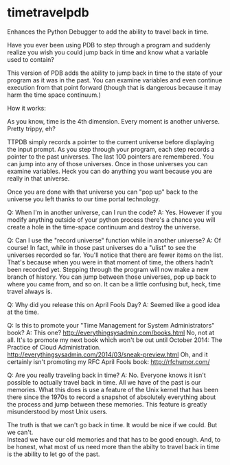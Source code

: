 timetravelpdb
=============

Enhances the Python Debugger to add the ability to travel back in time.

Have you ever been using PDB to step through a program and suddenly
realize you wish you could jump back in time and know what a variable
used to contain?

This version of PDB adds the ability to jump back in time to the
state of your program as it was in the past.  You can examine
variables and even continue execution from that point forward (though
that is dangerous because it may harm the time space continuum.)

How it works:

As you know, time is the 4th dimension.  Every moment is another
universe.  Pretty trippy, eh?

TTPDB simply records a pointer to the current universe before
displaying the input prompt.  As you step through your program,
each step records a pointer to the past universes.  The last 100
pointers are remembered.  You can jump into any of those universes.
Once in those universes you can examine variables.  Heck you can
do anything you want because you are really in that universe.

Once you are done with that universe you can "pop up" back to the
universe you left thanks to our time portal technology.


Q:  When I'm in another universe, can I run the code?
A:  Yes. However if you modify anything outside of your python
    process there's a chance you will create a hole in the time-space
    continuum and destroy the universe.


Q:  Can I use the "record universe" function while in another universe?
A:  Of course!  In fact, while in those past universes do a "ulist"
    to see the universes recorded so far.  You'll notice that there
    are fewer items on the list. That's because when you were in that
    moment of time, the others hadn't been recorded yet.  Stepping
    through the program will now make a new branch of history.  You
    can jump between those universes, pop up back to where you came
    from, and so on.   It can be a little confusing but, heck, time
    travel always is.


Q:  Why did you release this on April Fools Day?
A:  Seemed like a good idea at the time.


Q:  Is this to promote your "Time Management for System Administrators" book?
A:  This one?  http://everythingsysadmin.com/books.html
    No, not at all. It's to promote my next book which won't be
    out until October 2014: The Practice of Cloud Administration.
    http://everythingsysadmin.com/2014/03/sneak-preview.html
    Oh, and it certainly isn't promoting my
    RFC April Fools book: http://rfchumor.com/


Q:  Are you really traveling back in time?
A:  No.   Everyone knows it isn't possible to actually travel
    back in time.  All we have of the past is our memories.  What
    this does is use a feature of the Unix kernel that has been
    there since the 1970s to record a snapshot of absolutely
    everything about the process and jump between these memories.
    This feature is greatly misunderstood by most Unix users.

The truth is that we can't go back in time.  It would be nice if
we could.  But we can't.  
Instead we have our old memories and that has to be good enough.
And, to be honest, what most of us need more than the abilty to
travel back in time is the ability to let go of the past.
